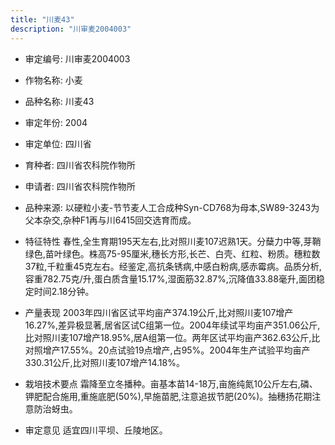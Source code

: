 ```yaml
---
title: "川麦43"
description: "川审麦2004003"
---
```

* 审定编号:  川审麦2004003

*  作物名称:  小麦

*  品种名称:  川麦43

*  审定年份:  2004

*  审定单位:  四川省

* 育种者:  四川省农科院作物所

*  申请者:  四川省农科院作物所

*  品种来源:  以硬粒小麦-节节麦人工合成种Syn-CD768为母本,SW89-3243为父本杂交,杂种F1再与川6415回交选育而成。

*  特征特性
春性,全生育期195天左右,比对照川麦107迟熟1天。分蘖力中等,芽鞘绿色,苗叶绿色。株高75-95厘米,穗长方形,长芒、白壳、红粒、粉质。穗粒数37粒,千粒重45克左右。经鉴定,高抗条锈病,中感白粉病,感赤霉病。品质分析,容重782.75克/升,蛋白质含量15.17%,湿面筋32.87%,沉降值33.88毫升,面团稳定时间2.18分钟。

*  产量表现
2003年四川省区试平均亩产374.19公斤,比对照川麦107增产16.27%,差异极显著,居省区试C组第一位。2004年续试平均亩产351.06公斤,比对照川麦107增产18.95%,居A组第一位。两年区试平均亩产362.63公斤,比对照增产17.55%。20点试验19点增产,占95%。2004年生产试验平均亩产330.31公斤,比对照川麦107增产14.18%。

*  栽培技术要点
霜降至立冬播种。亩基本苗14-18万,亩施纯氮10公斤左右,磷、钾肥配合施用,重施底肥(50%),早施苗肥,注意追拔节肥(20%)。抽穗扬花期注意防治蚜虫。

*  审定意见
适宜四川平坝、丘陵地区。
